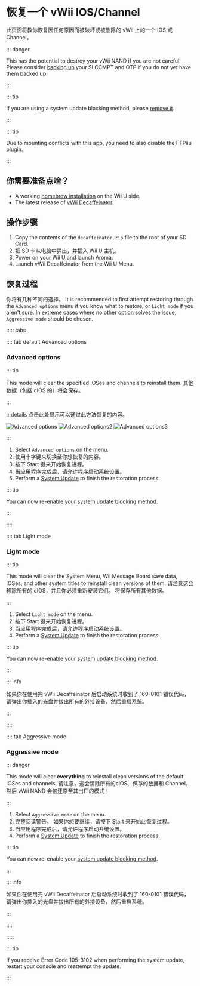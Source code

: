 # 恢复一个 vWii IOS/Channel

此页面将教你恢复因任何原因而被破坏或被删除的 vWii 上的一个 IOS 或 Channel。

::: danger

This has the potential to destroy your vWii NAND if you are not careful! Please consider [backing up](aroma/nand-backup) your SLCCMPT and OTP if you do not yet have them backed up!

:::

::: tip

If you are using a system update blocking method, please [remove it](unblock-updates).

:::

::: tip

Due to mounting conflicts with this app, you need to also disable the FTPiiu plugin.

:::

## 你需要准备点啥？

- A working [homebrew installation](index) on the Wii U side.
- The latest release of [vWii Decaffeinator](https://github.com/GaryOderNichts/vWii-Decaffeinator/releases).

## 操作步骤

1. Copy the contents of the `decaffeinator.zip` file to the root of your SD Card.
2. 把 SD 卡从电脑中弹出，并插入 Wii U 主机。
3. Power on your Wii U and launch Aroma.
4. Launch vWii Decaffeinator from the Wii U Menu.

## 恢复过程

你将有几种不同的选择。 It is recommended to first attempt restoring through the `Advanced options` menu if you know what to restore, or `Light mode` if you aren't sure. In extreme cases where no other option solves the issue, `Aggressive mode` should be chosen.

<!-- tabs:start -->

::::: tabs

:::: tab default Advanced options

### Advanced options

::: tip

This mode will clear the specified IOSes and channels to reinstall them. 其他数据（包括 cIOS 的）将会保存。

:::

:::details 点击此处显示可以通过此方法恢复的内容。

![Advanced options](/files/Advanced-options.jpg)
![Advanced options2](/files/Advanced-options2.jpg)
![Advanced options3](/files/Advanced-options3.jpg)

:::

1. Select `Advanced options` on the menu.
2. 使用十字键来切换至你想恢复的内容。
3. 按下 Start 键来开始恢复进程。
4. 当应用程序完成后，请允许程序启动系统设置。
5. Perform a [System Update](https://en-americas-support.nintendo.com/app/answers/detail/a_id/1136/~/how-to-perform-a-system-update) to finish the restoration process.

::: tip

You can now re-enable your [system update blocking method](block-updates).

:::

::::

:::: tab Light mode

### Light mode

::: tip

This mode will clear the System Menu, Wii Message Board save data, IOSes, and other system titles to reinstall clean versions of them. 请注意这会移除所有的 cIOS，并且你必须重新安装它们。 将保存所有其他数据。

:::

1. Select `Light mode` on the menu.
2. 按下 Start 键来开始恢复进程。
3. 当应用程序完成后，请允许程序启动系统设置。
4. Perform a [System Update](https://en-americas-support.nintendo.com/app/answers/detail/a_id/1136/~/how-to-perform-a-system-update) to finish the restoration process.

::: tip

You can now re-enable your [system update blocking method](block-updates).

:::

::: info

如果你在使用完 vWii Decaffeinator 后启动系统时收到了 160-0101 错误代码，请弹出你插入的光盘并拔出所有的外接设备，然后重启系统。

:::

::::

:::: tab Aggressive mode

### Aggressive mode

::: danger

This mode will clear **everything** to reinstall clean versions of the default IOSes and channels. 请注意，这会清除所有的clOS、保存的数据和 Channel，然后 vWii NAND 会被还原至其出厂的模式！

:::

1. Select `Aggressive mode` on the menu.
2. 完整阅读警告。 如果你想要继续，请按下 Start 来开始此恢复过程。
3. 当应用程序完成后，请允许程序启动系统设置。
4. Perform a [System Update](https://en-americas-support.nintendo.com/app/answers/detail/a_id/1136/~/how-to-perform-a-system-update) to finish the restoration process.

::: tip

You can now re-enable your [system update blocking method](block-updates).

:::

::: info

如果你在使用完 vWii Decaffeinator 后启动系统时收到了 160-0101 错误代码，请弹出你插入的光盘并拔出所有的外接设备，然后重启系统。

:::

::::

:::::

::: tip

If you receive Error Code 105-3102 when performing the system update, restart your console and reattempt the update.

:::
